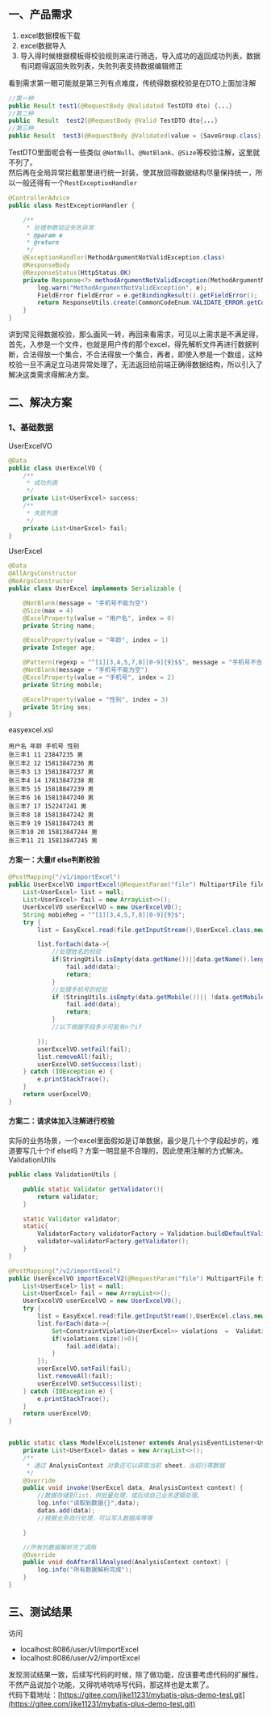 <a name="xWyw8"></a>
## 一、产品需求
1. excel数据模板下载
2. excel数据导入
3. 导入得时候根据模板得校验规则来进行筛选，导入成功的返回成功列表，数据有问题得返回失败列表，失败列表支持数据编辑修正

看到需求第一眼可能就是第三列有点难度，传统得数据校验是在DTO上面加注解
```java
//第一种
public Result test1(@RequestBody @Validated TestDTO dto) {...}
//第二种
public  Result  test2(@RequestBody @Valid TestDTO dto{...}
//第三种
public Result  test3(@RequestBody @Validated(value = {SaveGroup.class}) TestDTO dto) {...}
```
TestDTO里面呢会有一些类似 `@NotNull`、`@NotBlank`、`@Size`等校验注解，这里就不列了。<br />然后再在全局异常拦截那里进行统一封装，使其放回得数据结构尽量保持统一，所以一般还得有一个`RestExceptionHandler`
```java
@ControllerAdvice
public class RestExceptionHandler {

    /**
     * 处理参数验证失败异常
     * @param e
     * @return
     */
    @ExceptionHandler(MethodArgumentNotValidException.class)
    @ResponseBody
    @ResponseStatus(HttpStatus.OK)
    private Response<?> methodArgumentNotValidException(MethodArgumentNotValidException e) {
        log.warn("MethodArgumentNotValidException", e);
        FieldError fieldError = e.getBindingResult().getFieldError();
        return ResponseUtils.create(CommonCodeEnum.VALIDATE_ERROR.getCode(), CommonCodeEnum.VALIDATE_ERROR.getMessage(), fieldError.getDefaultMessage());
    }
}
```
讲到常见得数据校验，那么画风一转，再回来看需求，可见以上需求是不满足得，首先，入参是一个文件，也就是用户传的那个excel，得先解析文件再进行数据判断，合法得放一个集合，不合法得放一个集合，再者，即使入参是一个数组，这种校验一旦不满足立马进异常处理了，无法返回给前端正确得数据结构，所以引入了解决这类需求得解决方案。
<a name="yRZKs"></a>
## 二、解决方案
<a name="RSRai"></a>
### 1、基础数据
UserExcelVO
```java
@Data
public class UserExcelVO {
    /**
     * 成功列表
     */
    private List<UserExcel> success;
    /**
     * 失败列表
     */
    private List<UserExcel> fail;
}
```
UserExcel
```java
@Data
@AllArgsConstructor
@NoArgsConstructor
public class UserExcel implements Serializable {

    @NotBlank(message = "手机号不能为空")
    @Size(max = 4)
    @ExcelProperty(value = "用户名", index = 0)
    private String name;

    @ExcelProperty(value = "年龄", index = 1)
    private Integer age;

    @Pattern(regexp = "^[1][3,4,5,7,8][0-9]{9}$$", message = "手机号不合法")
    @NotBlank(message = "手机号不能为空")
    @ExcelProperty(value = "手机号", index = 2)
    private String mobile;

    @ExcelProperty(value = "性别", index = 3)
    private String sex;
}
```
easyexcel.xsl
```
用户名 年龄 手机号 性别
张三丰1 11 23847235 男
张三丰2 12 15813847236 男
张三丰3 13 15813847237 男
张三丰4 14 17813847238 男
张三丰5 15 15818847239 男
张三丰6 16 15813847240 男
张三丰7 17 152247241 男
张三丰8 18 15813847242 男
张三丰9 19 15813847243 男
张三丰10 20 15813847244 男
张三丰11 21 15813847245 男
```
<a name="P4qbr"></a>
#### 方案一：大量if else判断校验
```java
@PostMapping("/v1/importExcel")
public UserExcelVO importExcel(@RequestParam("file") MultipartFile file){
    List<UserExcel> list = null;
    List<UserExcel> fail = new ArrayList<>();
    UserExcelVO userExcelVO = new UserExcelVO();
    String mobieReg = "^[1][3,4,5,7,8][0-9]{9}$";
    try {
        list = EasyExcel.read(file.getInputStream(),UserExcel.class,new ModelExcelListener()).sheet().doReadSync();

        list.forEach(data->{
            //处理姓名的校验
            if(StringUtils.isEmpty(data.getName())||data.getName().length()> 4 ){
                fail.add(data);
                return;
            }
            //处理手机号的校验
            if (StringUtils.isEmpty(data.getMobile())|| !data.getMobile().matches(mobieReg)) {
                fail.add(data);
                return;
            }
            //以下根据字段多少可能有n个if

        });
        userExcelVO.setFail(fail);
        list.removeAll(fail);
        userExcelVO.setSuccess(list);
    } catch (IOException e) {
        e.printStackTrace();
    }
    return userExcelVO;
}
```
<a name="D4vxs"></a>
#### 方案二：请求体加入注解进行校验
实际的业务场景，一个excel里面假如是订单数据，最少是几十个字段起步的，难道要写几十个if else吗？方案一明显是不合理的，因此使用注解的方式解决。<br />ValidationUtils
```java
public class ValidationUtils {

    public static Validator getValidator(){
        return validator;
    }

    static Validator validator;
    static{
        ValidatorFactory validatorFactory = Validation.buildDefaultValidatorFactory();
        validator=validatorFactory.getValidator();
    }
}
```
```java
@PostMapping("/v2/importExcel")
public UserExcelVO importExcelV2(@RequestParam("file") MultipartFile file){
    List<UserExcel> list = null;
    List<UserExcel> fail = new ArrayList<>();
    UserExcelVO userExcelVO = new UserExcelVO();
    try {
        list = EasyExcel.read(file.getInputStream(),UserExcel.class,new ModelExcelListener()).sheet().doReadSync();
        list.forEach(data->{
            Set<ConstraintViolation<UserExcel>> violations  =  ValidationUtils.getValidator().validate(data);
            if(violations.size()>0){
                fail.add(data);
            }
        });
        userExcelVO.setFail(fail);
        list.removeAll(fail);
        userExcelVO.setSuccess(list);
    } catch (IOException e) {
        e.printStackTrace();
    }
    return userExcelVO;
}


public static class ModelExcelListener extends AnalysisEventListener<UserExcel> {
    private List<UserExcel> datas = new ArrayList<>();
    /**
     * 通过 AnalysisContext 对象还可以获取当前 sheet，当前行等数据
     */
    @Override
    public void invoke(UserExcel data, AnalysisContext context) {
        //数据存储到list，供批量处理，或后续自己业务逻辑处理。
        log.info("读取到数据{}",data);
        datas.add(data);
        //根据业务自行处理，可以写入数据库等等

    }

    //所有的数据解析完了调用
    @Override
    public void doAfterAllAnalysed(AnalysisContext context) {
        log.info("所有数据解析完成");
    }
}
```
<a name="ItjUh"></a>
## 三、测试结果
访问

- localhost:8086/user/v1/importExcel
- localhost:8086/user/v2/importExcel

发现测试结果一致，后续写代码的时候，除了做功能，应该要考虑代码的扩展性，不然产品说加个功能，又得吭哧吭哧写代码，那这样也是太累了。<br />代码下载地址：[https://gitee.com/jike11231/mybatis-plus-demo-test.git](https://gitee.com/jike11231/mybatis-plus-demo-test.git)
